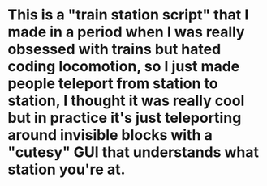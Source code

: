# This is a "train station script" that I made in a period when I was really obsessed with trains but hated coding locomotion, so I just made people teleport from station to station, I thought it was really cool but in practice it's just teleporting around invisible blocks with a "cutesy" GUI that understands what station you're at.